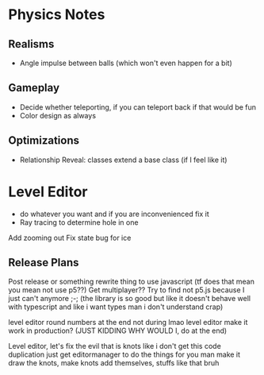 # Physics Notes

## Realisms
- Angle impulse between balls (which won't even happen for a bit)
<!-- - Find a way to show physics is real (momentum is the only way) -->
<!-- - Angle impulse calculations? -->
<!-- - Stop double colliding (push out of it) ??? this still a thing in 2024? -->

## Gameplay
- Decide whether teleporting, if you can teleport back if that would be fun
- Color design as always

## Optimizations
<!-- - Implement a quadtree
- Due to mostly static nature of the program (few dynamic objects and calculations with many statics)
    - Have quadtree store components of static for collisions (e.g. line collision, circle collision)
- No need for dynamic objects optimizations -->

- Relationship Reveal: classes extend a base class (if I feel like it)
    <!-- - make your own editorCamera -->

<!-- ## CCD
CCD by halving velocity and multiple substeps (todo: calculations on ratio & further optimizations)
- Boundary clipping redundancies (centripetal)? Is worth it?
    - Same with polygons as a radial force (centrifugal) in case ball goes inside
    - dt -->

# Level Editor
<!-- - We need to redo gamemanager and editormanager I think
    - Re-evaluate the meaning of "generateLevel" ... how should levels be created? -->

- do whatever you want and if you are inconvenienced fix it
- Ray tracing to determine hole in one

Add zooming out
Fix state bug for ice

## Release Plans
Post release or something rewrite thing to use javascript (tf does that mean you mean not use p5??)
Get multiplayer??
Try to find not p5.js because I just can't anymore ;-; (the library is so good but like it doesn't behave well with typescript and like i want types man i don't understand crap)

level editor round numbers at the end not during lmao
level editor make it work in production? (JUST KIDDING WHY WOULD I, do at the end)

Level editor, let's fix the evil that is knots
like i don't get this code duplication just get editormanager to do the things for you man make it draw the knots, make knots add themselves, stuffs like that bruh